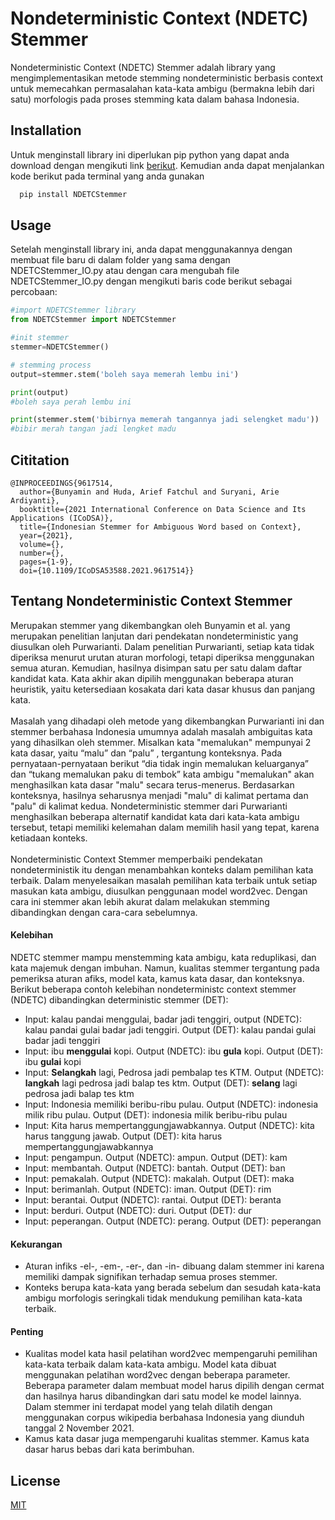 # Nondeterministic Context (NDETC) Stemmer

Nondeterministic Context (NDETC) Stemmer adalah library yang mengimplementasikan metode stemming nondeterministic berbasis context untuk memecahkan permasalahan kata-kata ambigu (bermakna lebih dari satu) morfologis pada proses stemming kata dalam bahasa Indonesia.

## Installation
Untuk menginstall library ini diperlukan pip python yang dapat anda download dengan mengikuti link [berikut](https://pip.pypa.io/en/stable/installation/#).
Kemudian anda dapat menjalankan kode berikut pada terminal yang anda gunakan
```bash
  pip install NDETCStemmer
```
    
## Usage
Setelah menginstall library ini, anda dapat menggunakannya dengan membuat file baru di dalam folder yang sama dengan NDETCStemmer_IO.py atau dengan cara mengubah file NDETCStemmer_IO.py dengan mengikuti baris code berikut sebagai percobaan:
```python
#import NDETCStemmer library
from NDETCStemmer import NDETCStemmer

#init stemmer
stemmer=NDETCStemmer()

# stemming process
output=stemmer.stem('boleh saya memerah lembu ini')

print(output)
#boleh saya perah lembu ini

print(stemmer.stem('bibirnya memerah tangannya jadi selengket madu'))
#bibir merah tangan jadi lengket madu

```


## Cititation
```
@INPROCEEDINGS{9617514,
  author={Bunyamin and Huda, Arief Fatchul and Suryani, Arie Ardiyanti},
  booktitle={2021 International Conference on Data Science and Its Applications (ICoDSA)}, 
  title={Indonesian Stemmer for Ambiguous Word based on Context}, 
  year={2021},
  volume={},
  number={},
  pages={1-9},
  doi={10.1109/ICoDSA53588.2021.9617514}}
```

## Tentang Nondeterministic Context Stemmer
Merupakan stemmer yang dikembangkan oleh Bunyamin et al. yang merupakan penelitian lanjutan dari pendekatan nondeterministic yang diusulkan oleh Purwarianti. Dalam penelitian Purwarianti, setiap kata tidak diperiksa menurut urutan aturan morfologi, tetapi diperiksa menggunakan semua aturan. Kemudian, hasilnya disimpan satu per satu dalam daftar kandidat kata. Kata akhir akan dipilih menggunakan beberapa aturan heuristik, yaitu ketersediaan kosakata dari kata dasar khusus dan panjang kata. </br> </br>Masalah yang dihadapi oleh metode yang dikembangkan Purwarianti ini dan stemmer berbahasa Indonesia umumnya adalah masalah ambiguitas kata yang dihasilkan oleh stemmer. Misalkan kata "memalukan" mempunyai 2 kata dasar, yaitu “malu”  dan “palu” , tergantung konteksnya. Pada pernyataan-pernyataan berikut “dia tidak ingin memalukan keluarganya” dan “tukang memalukan paku di tembok” kata ambigu "memalukan" akan menghasilkan kata dasar "malu" secara terus-menerus. Berdasarkan konteksnya, hasilnya seharusnya menjadi "malu" di kalimat pertama dan "palu" di kalimat kedua. Nondeterministic stemmer dari Purwarianti menghasilkan beberapa alternatif kandidat kata dari kata-kata ambigu tersebut, tetapi memiliki kelemahan dalam memilih hasil yang tepat, karena ketiadaan konteks. </br></br>Nondeterministic Context Stemmer memperbaiki pendekatan nondeterministik itu dengan menambahkan konteks dalam pemilihan kata terbaik. Dalam menyelesaikan masalah pemilihan kata terbaik untuk setiap masukan kata ambigu, diusulkan penggunaan model word2vec. Dengan cara ini stemmer akan lebih akurat dalam melakukan stemming dibandingkan dengan cara-cara sebelumnya.


#### Kelebihan
NDETC stemmer mampu menstemming kata ambigu, kata reduplikasi, dan kata majemuk dengan imbuhan. Namun, kualitas stemmer tergantung pada pemeriksa aturan afiks, model kata, kamus kata dasar, dan konteksnya. Berikut beberapa contoh kelebihan nondeterministc context stemmer (NDETC) dibandingkan deterministic stemmer (DET):
- Input: kalau pandai menggulai, badar jadi tenggiri, output (NDETC): kalau pandai gulai badar jadi tenggiri. Output (DET): kalau pandai gulai badar jadi tenggiri  
- Input: ibu <b>menggulai</b> kopi. Output (NDETC): ibu <b>gula</b> kopi. Output (DET): ibu <b>gulai</b> kopi
- Input: <b>Selangkah</b> lagi, Pedrosa jadi pembalap tes KTM. Output (NDETC): <b>langkah</b> lagi pedrosa jadi balap tes ktm. Output (DET): <b>selang</b> lagi pedrosa jadi balap tes ktm    
- Input: Indonesia memiliki beribu-ribu pulau. Output (NDETC): indonesia milik ribu pulau. Output (DET): indonesia milik beribu-ribu pulau
- Input: Kita harus mempertanggungjawabkannya. Output (NDETC): kita harus tanggung jawab. Output (DET): kita harus mempertanggungjawabkannya
- Input: pengampun. Output (NDETC): ampun. Output (DET): kam
- Input: membantah. Output (NDETC): bantah. Output (DET): ban  
- Input: pemakalah. Output (NDETC): makalah. Output (DET): maka
- Input: berimanlah. Output (NDETC): iman. Output (DET): rim
- Input: berantai. Output (NDETC): rantai. Output (DET): beranta
- Input: berduri. Output (NDETC): duri. Output (DET): dur
- Input: peperangan. Output (NDETC): perang. Output (DET): peperangan

#### Kekurangan
- Aturan infiks -el-, -em-, -er-, dan -in- dibuang dalam stemmer ini karena memiliki dampak signifikan terhadap semua proses stemmer.
- Konteks berupa kata-kata yang berada sebelum dan sesudah kata-kata ambigu morfologis seringkali tidak mendukung pemilihan kata-kata terbaik.

#### Penting
- Kualitas model kata hasil pelatihan word2vec mempengaruhi pemilihan kata-kata terbaik dalam kata-kata ambigu. Model kata dibuat menggunakan pelatihan word2vec dengan beberapa parameter. Beberapa parameter dalam membuat model harus dipilih dengan cermat dan hasilnya harus dibandingkan dari satu model ke model lainnya. Dalam stemmer ini terdapat model yang telah dilatih dengan menggunakan corpus wikipedia berbahasa Indonesia yang diunduh tanggal 2 November 2021. 
- Kamus kata dasar juga mempengaruhi kualitas stemmer. Kamus kata dasar harus bebas dari kata berimbuhan.

## License

[MIT](https://choosealicense.com/licenses/mit/)
